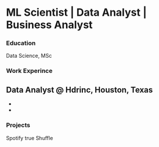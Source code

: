 # ML Scientist | Data Analyst | Business Analyst

### Education
Data Science, MSc

### Work Experince 
Data Analyst @ Hdrinc, Houston, Texas
- 
-
-

### Projects
Spotify true Shuffle
